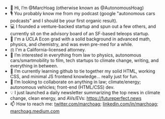 - 👋 Hi, I’m @MarcHoag (otherwise known as @AutonomousHoag)
- 🎙 You probably know me from my podcast (google "autonomous cars podcasts" and I should be your first organic result).
- 💻 I founded a venture-backed startup and spun out a few others, and currently sit on the advisory board of an SF-based teleops startup.
- 🧸 I'm a UCLA Econ grad with a solid background in advanced math, physics, and chemistry, and was even pre-med for a while.
- ⚖️ I'm a California-licensed attorney.
- 👀 I’m interested in everything from law to physics, autonomous cars/smartmobility to film, tech startups to climate change, writing, and everything in between.
- 🌱 I’m currently learning github to tie together my solid HTML, working CSS, and minimal JS frontend knowledge... really just for fun.
- 💞️ I’m looking to collaborate on anything in law; climate/energy; autonomous vehicles; front-end (HTML/CSS) dev.
- 💡 I just launched a daily newsletter summarizing the top news in climate change, clean energy, and AVs/EVs: https://futureperfect.news
- 📫 How to reach me: [twitter.com/marchoag](url); [linkedin.com/in/marchoag](url); [marchoag.medium.com](url)

<!---
marchoag/marchoag is a ✨ special ✨ repository because its `README.md` (this file) appears on your GitHub profile.
You can click the Preview link to take a look at your changes.
--->
